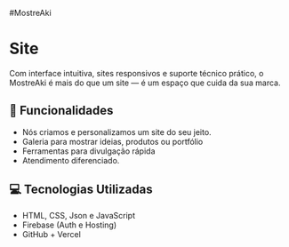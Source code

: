 #MostreAki
# Site
Com interface intuitiva, sites responsivos e suporte técnico prático, o MostreAki é mais do que um site — é um espaço que cuida da sua marca.

## 🚀 Funcionalidades
- Nós criamos e personalizamos um site do seu jeito.
- Galeria para mostrar ideias, produtos ou portfólio
- Ferramentas para divulgação rápida
- Atendimento diferenciado.

## 💻 Tecnologias Utilizadas
- HTML, CSS, Json e JavaScript
- Firebase (Auth e Hosting)
- GitHub + Vercel
